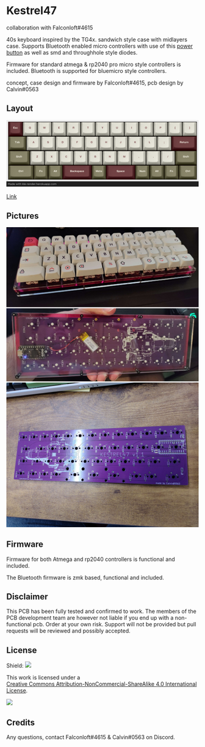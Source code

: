 # Kestrel47

collaboration with Falconloft\#4615

40s keyboard inspired by the TG4x. sandwich style case with midlayers case. Supports Bluetooth enabled micro controllers with use of this [power button](https://tech.alpsalpine.com/e/products/detail/SSSS811101/) as well as smd and throughhole style diodes.

Firmware for standard atmega & rp2040 pro micro style controllers is included. Bluetooth is supported for bluemicro style controllers.

concept, case design and firmware by Falconloft\#4615, pcb design by Calvin\#0563

## Layout

![](https://github.com/calvin-mcd/Kestrel47/blob/main/Images/layout.png)

[Link](http://www.keyboard-layout-editor.com/#/gists/43b69fae42faf7c21a81fad3a4cf8861)

## Pictures

![](https://github.com/calvin-mcd/Kestrel47/blob/main/Images/case1.jpg)  
![](https://github.com/calvin-mcd/Kestrel47/blob/main/Images/case2.jpg)  
![](https://github.com/calvin-mcd/Kestrel47/blob/main/Images/pcb.jpg)

## Firmware

Firmware for both Atmega and rp2040 controllers is functional and included.

The Bluetooth firmware is zmk based, functional and included.

## Disclaimer

This PCB has been fully tested and confirmed to work. The members of the PCB development team are however not liable if you end up with a non-functional pcb. Order at your own risk. Support will not be provided but pull requests will be reviewed and possibly accepted.

## License

Shield: [![](https://img.shields.io/badge/License-CC%20BY--NC--SA%204.0-lightgrey.svg)](http://creativecommons.org/licenses/by-nc-sa/4.0/)

This work is licensed under a  
[Creative Commons Attribution-NonCommercial-ShareAlike 4.0 International License](http://creativecommons.org/licenses/by-nc-sa/4.0/).

[![](https://licensebuttons.net/l/by-nc-sa/4.0/88x31.png)](http://creativecommons.org/licenses/by-nc-sa/4.0/)

## Credits

Any questions, contact Falconloft\#4615 & Calvin\#0563 on Discord. 